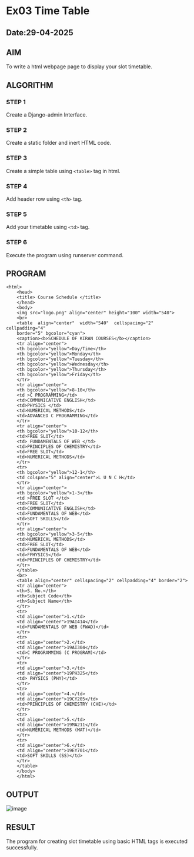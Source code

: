 # Ex03 Time Table
## Date:29-04-2025

## AIM
To write a html webpage page to display your slot timetable.

## ALGORITHM
### STEP 1
Create a Django-admin Interface.

### STEP 2
Create a static folder and inert HTML code.

### STEP 3
Create a simple table using ```<table>``` tag in html.

### STEP 4
Add header row using ```<th>``` tag.

### STEP 5
Add your timetable using ```<td>``` tag.

### STEP 6
Execute the program using runserver command.

## PROGRAM
```
<html> 
    <head> 
    <title> Course Schedule </title> 
    </head> 
    <body> 
    <img src="logo.png" align="center" height="100" width="540"> 
    <br> 
    <table  align="center"  width="540"  cellspacing="2"  cellpadding="4" 
    border="5" bgcolor="cyan"> 
    <caption><b>SCHEDULE OF KIRAN COURSES</b></caption> 
    <tr align="center"> 
    <th bgcolor="yellow">Day/Time</th> 
    <th bgcolor="yellow">Monday</th> 
    <th bgcolor="yellow">Tuesday</th> 
    <th bgcolor="yellow">Wednesday</th> 
    <th bgcolor="yellow">Thursday</th> 
    <th bgcolor="yellow">Friday</th> 
    </tr> 
    <tr align="center"> 
    <th bgcolor="yellow">8-10</th> 
    <td >C PROGRAMMING</td> 
    <td>COMMUNICATIVE ENGLISH</td> 
    <td>PHYSICS </td> 
    <td>NUMERICAL METHODS</td> 
    <td>ADVANCED C PROGRAMMING</td> 
    </tr> 
    <tr align="center"> 
    <th bgcolor="yellow">10-12</th> 
    <td>FREE SLOT</td> 
    <td> FUNDAMENTALS OF WEB </td> 
    <td>PRINCIPLES OF CHEMISTRY</td> 
    <td>FREE SLOT</td> 
    <td>NUMERICAL METHODS</td> 
    </tr> 
    <tr> 
    <th bgcolor="yellow">12-1</th> 
    <td colspan="5" align="center">L U N C H</td> 
    </tr> 
    <tr align="center"> 
    <th bgcolor="yellow">1-3</th> 
    <td >FREE SLOT </td> 
    <td>FREE SLOT</td> 
    <td>COMMUNICATIVE ENGLISH</td> 
    <td>FUNDAMENTALS OF WEB</td> 
    <td>SOFT SKILLS</td> 
    </tr> 
    <tr align="center"> 
    <th bgcolor="yellow">3-5</th> 
    <td>NUMERICAL METHODS</td> 
    <td>FREE SLOT</td> 
    <td>FUNDAMENTALS OF WEB</td> 
    <td>FPHYSICS</td> 
    <td>PRINCIPLES OF CHEMISTRY</td> 
    </tr> 
    </table> 
    <br> 
    <table align="center" cellspacing="2" cellpadding="4" border="2"> 
    <tr align="center"> 
    <th>S. No.</th> 
    <th>Subject Code</th> 
    <th>Subject Name</th> 
    </tr> 
    <tr> 
    <td align="center">1.</td> 
    <td align="center">19AI414</td> 
    <td>FUNDAMENTALS OF WEB (FWAD)</td> 
    </tr> 
    <tr> 
    <td align="center">2.</td> 
    <td align="center">19AI304</td> 
    <td>C PROGRAMMING (C PROGRAM)</td> 
    </tr> 
    <tr> 
    <td align="center">3.</td> 
    <td align="center">19PH325</td> 
    <td> PHYSICS (PHY)</td> 
    </tr> 
    <tr> 
    <td align="center">4.</td> 
    <td align="center">19CY205</td> 
    <td>PRINCIPLES OF CHEMISTRY (CHE)</td> 
    </tr> 
    <tr> 
    <td align="center">5.</td> 
    <td align="center">19MA211</td> 
    <td>NUMERICAL METHODS (MAT)</td> 
    </tr> 
    <tr> 
    <td align="center">6.</td> 
    <td align="center">19EY701</td> 
    <td>SOFT SKILLS (SS)</td> 
    </tr> 
    </table> 
    </body> 
    </html>
```

## OUTPUT
![image](https://github.com/user-attachments/assets/db4c1f77-3b92-4adf-b73d-5472f8297337)


## RESULT
The program for creating slot timetable using basic HTML tags is executed successfully.
